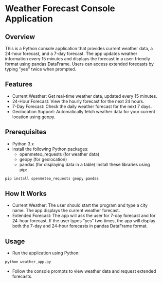 # Weather Forecast Console Application
## Overview
This is a Python console application that provides current weather data, a 24-hour forecast, and a 7-day forecast. The app updates weather information every 15 minutes and displays the forecast in a user-friendly format using pandas DataFrame. Users can access extended forecasts by typing "yes" twice when prompted.

## Features
- Current Weather: Get real-time weather data, updated every 15 minutes.
- 24-Hour Forecast: View the hourly forecast for the next 24 hours.
- 7-Day Forecast: Check the daily weather forecast for the next 7 days.
- Geolocation Support: Automatically fetch weather data for your current location using geopy.
## Prerequisites
- Python 3.x
- Install the following Python packages:
  - openmeteo_requests (for weather data)
  - geopy (for geolocation)
  - pandas (for displaying data in a table)
Install these libraries using pip:
```bash
pip install openmeteo_requests geopy pandas
```

## How It Works
- Current Weather: The user should start the program and type a city name. The app displays the current weather forecast.
- Extended Forecast: The app will ask the user for 7-day forecast and for 24-hour forecast. If the user types "yes" two times, the app will display both the 7-day and 24-hour forecasts in pandas DataFrame format.
  
## Usage
- Run the application using Python: 

```bash
python weather_app.py
```

- Follow the console prompts to view weather data and request extended forecasts.

